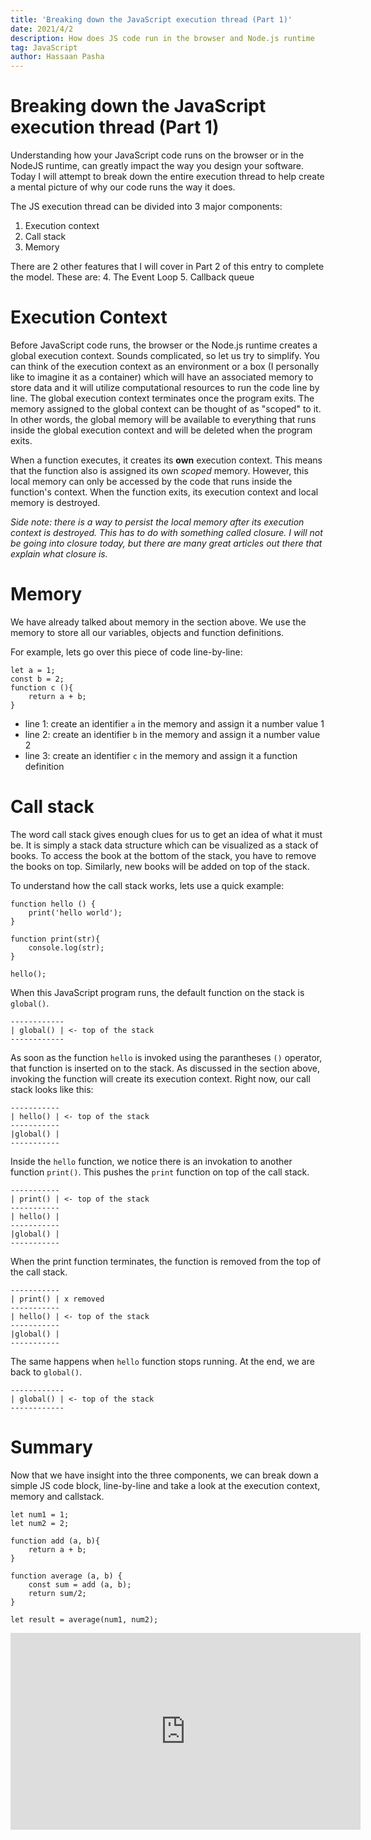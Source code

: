 ```yaml
---
title: 'Breaking down the JavaScript execution thread (Part 1)'
date: 2021/4/2
description: How does JS code run in the browser and Node.js runtime
tag: JavaScript
author: Hassaan Pasha
---
```


# Breaking down the JavaScript execution thread (Part 1)

Understanding how your JavaScript code runs on the browser or in the NodeJS runtime, can greatly impact the way you design your software. Today I will attempt to break down the entire execution thread to help create a mental picture of why our code runs the way it does.

The JS execution thread can be divided into 3 major components:
1. Execution context
2. Call stack
3. Memory

There are 2 other features that I will cover in Part 2 of this entry to complete the model. These are:
4. The Event Loop
5. Callback queue


# Execution Context
Before JavaScript code runs, the browser or the Node.js runtime creates a global execution context. Sounds complicated, so let us try to simplify. You can think of the execution context as an environment or a box (I personally like to imagine it as a container) which will have an associated memory to store data and it will utilize computational resources to run the code line by line. The global execution context terminates once the program exits. The memory assigned to the global context can be thought of as "scoped" to it. In other words, the global memory will be available to everything that runs inside the global execution context and will be deleted when the program exits.

When a function executes, it creates its **own** execution context. This means that the function also is assigned its own _scoped_ memory. However, this local memory can only be accessed by the code that runs inside the function's context. When the function exits, its execution context and local memory is destroyed.

_Side note: there is a way to persist the local memory after its execution context is destroyed. This has to do with something called closure. I will not be going into closure today, but there are many great articles out there that explain what closure is._

# Memory
We have already talked about memory in the section above. We use the memory to store all our variables, objects and function definitions.

For example, lets go over this piece of code line-by-line:
```
let a = 1;
const b = 2;
function c (){
    return a + b;
}
```
- line 1: create an identifier `a` in the memory and assign it a number value 1
- line 2: create an identifier `b` in the memory and assign it a number value 2
- line 3: create an identifier `c` in the memory and assign it a function definition

# Call stack
The word call stack gives enough clues for us to get an idea of what it must be. It is simply a stack data structure which can be visualized as a stack of books. To access the book at the bottom of the stack, you have to remove the books on top. Similarly, new books will be added on top of the stack.

To understand how the call stack works, lets use a quick example:
```
function hello () {
    print('hello world');
}

function print(str){
    console.log(str);
}

hello();
```

When this JavaScript program runs, the default function on the stack is `global()`. 

```
------------
| global() | <- top of the stack
------------
```
As soon as the function `hello` is invoked using the parantheses `()` operator, that function is inserted on to the stack. As discussed in the section above, invoking the function will create its execution context. 
Right now, our call stack looks like this:

```
-----------
| hello() | <- top of the stack
-----------
|global() |
-----------
```
Inside the `hello` function, we notice there is an invokation to another function `print()`. This pushes the `print` function on top of the call stack. 

```
-----------
| print() | <- top of the stack
-----------
| hello() |
-----------
|global() |
-----------
```

When the print function terminates, the function is removed from the top of the call stack.

```
-----------
| print() | x removed
-----------
| hello() | <- top of the stack
-----------
|global() |
-----------
```
The same happens when `hello` function stops running. At the end, we are back to `global()`.

```
------------
| global() | <- top of the stack
------------
```

# Summary
Now that we have insight into the three components, we can break down a simple JS code block, line-by-line and take a look at the execution context, memory and callstack.

```
let num1 = 1;
let num2 = 2;

function add (a, b){
    return a + b;
}

function average (a, b) {
    const sum = add (a, b);
    return sum/2;
}

let result = average(num1, num2);
```

<iframe width="560" height="315" src="https://www.youtube.com/embed/NvsCR0L0Z1E" title="YouTube video player" frameborder="0" allow="accelerometer; autoplay; clipboard-write; encrypted-media; gyroscope; picture-in-picture" allowfullscreen></iframe>